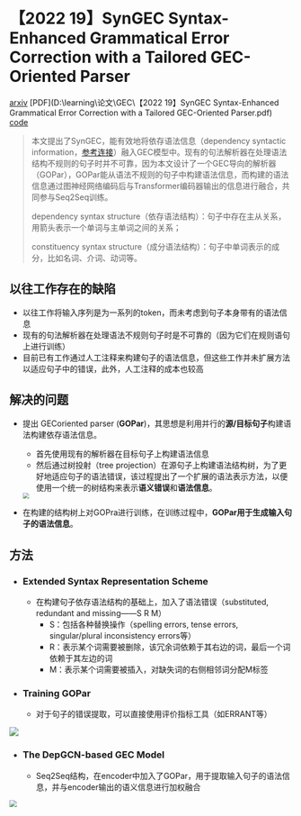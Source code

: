 # 【2022 19】SynGEC Syntax-Enhanced Grammatical Error Correction with a Tailored GEC-Oriented Parser

[arxiv](https://arxiv.org/pdf/2210.12484.pdf) [PDF](‪D:\learning\论文\GEC\【2022 19】SynGEC Syntax-Enhanced Grammatical Error Correction with a Tailored GEC-Oriented Parser.pdf) [code](https://github.com/HillZhang1999/SynGEC) 

> 本文提出了SynGEC，能有效地将依存语法信息（dependency syntactic information，[参考连接](https://www.zhihu.com/question/483923820)）融入GEC模型中。现有的句法解析器在处理语法结构不规则的句子时并不可靠，因为本文设计了一个GEC导向的解析器（GOPar），GOPar能从语法不规则的句子中构建语法信息，而构建的语法信息通过图神经网络编码后与Transformer编码器输出的信息进行融合，共同参与Seq2Seq训练。
>
> dependency syntax structure（依存语法结构）：句子中存在主从关系，用箭头表示一个单词与主单词之间的关系；
>
> constituency syntax structure（成分语法结构）：句子中单词表示的成分，比如名词、介词、动词等。

## 以往工作存在的缺陷

- 以往工作将输入序列是为一系列的token，而未考虑到句子本身带有的语法信息
- 现有的句法解析器在处理语法不规则句子时是不可靠的（因为它们在规则语句上进行训练）
- 目前已有工作通过人工注释来构建句子的语法信息，但这些工作并未扩展方法以适应句子中的错误，此外，人工注释的成本也较高

## 解决的问题

- 提出 GECoriented parser (**GOPar**)，其思想是利用并行的**源/目标句子**构建语法构建依存语法信息。

    - 首先使用现有的解析器在目标句子上构建语法信息
    - 然后通过树投射（tree projection）在源句子上构建语法结构树，为了更好地适应句子的语法错误，该过程提出了一个扩展的语法表示方法，以便使用一个统一的树结构来表示**语义错误**和**语法信息**。

    <img src="D:\learning\论文\论文笔记\GEC\图片\SynGEC_1.png" style="zoom: 67%;" />

- 在构建的结构树上对GOPra进行训练，在训练过程中，**GOPar用于生成输入句子的语法信息**。

## 方法

- ### Extended Syntax Representation Scheme

    - 在构建句子依存语法结构的基础上，加入了语法错误（substituted, redundant and missing——S R M）
        - S：包括各种替换操作（spelling errors, tense errors, singular/plural inconsistency errors等）
        - R：表示某个词需要被删除，该冗余词依赖于其右边的词，最后一个词依赖于其左边的词
        - M：表示某个词需要被插入，对缺失词的右侧相邻词分配M标签

- ### Training GOPar

    - 对于句子的错误提取，可以直接使用评价指标工具（如ERRANT等）

![](D:\learning\论文\论文笔记\GEC\图片\SynGEC_2.png)

- ### The DepGCN-based GEC Model

    - Seq2Seq结构，在encoder中加入了GOPar，用于提取输入句子的语法信息，并与encoder输出的语义信息进行加权融合

<img src="D:\learning\论文\论文笔记\GEC\图片\SynGEC_3.png" style="zoom: 80%;" />

